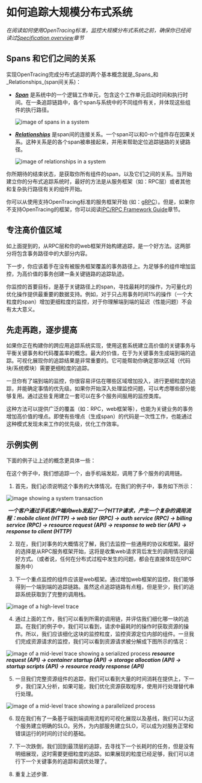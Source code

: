 # 如何追踪大规模分布式系统

_在阅读如何使用OpenTracing标准，监控大规模分布式系统之前，确保你已经阅读过[Specification overview](/pages/spec)章节_

## Spans 和它们之间的关系

实现OpenTracing完成分布式追踪的两个基本概念就是_Spans_和_Relationships_(span间关系)：

* **_[Span](/pages/spec#spans)_** 是系统中的一个逻辑工作单元，包含这个工作单元启动时间和执行时间。在一条追踪链路中，各个span与系统中的不同组件有关，并体现这些组件的执行路径。

  ![image of spans in a system](/images/OTHT_0.png)

* **_[Relationships](/pages/spec/#causal-span-references)_** 是span间的连接关系。一个span可以和0-n个组件存在因果关系。这种关系是的各个span被串接起来，并用来帮助定位追踪链路的关键路径。

  ![image of relationships in a system](/images/OTHT_1.png)

你所期待的结束状态，是获取你所有组件的span，以及它们之间的关系。当开始建立你的分布式追踪系统时，最好的方法是从服务框架（如：RPC层）或者其他和复杂执行路径有关的组件开始。

你可以从使用支持OpenTracing标准的服务框架开始 (如：[gRPC](https://github.com/grpc/grpc-go)）。但是，如果你不支持OpenTracing的框架，你可以阅读[IPC/RPC Framework Guide](/pages/instrumentation/instrumenting-frameworks)章节。

## 专注高价值区域

如上面提到的，从RPC层和你的web框架开始构建追踪，是一个好方法。这两部分将包含事务路径中的大部分内容。

下一步，你应该着手在没有被服务框架覆盖的事务路径上。为足够多的组件增加监控，为高价值的事务创建一条关键链路的追踪轨迹。

你监控的首要目标，是基于关键路径上的span，寻找最耗时的操作，为可量化的优化操作提供最重要的数据支持。例如，对于只占用事务时间1%的操作（一个大粒度的span）增加更细粒度的监控，对于你理解端到端的延迟（性能问题）不会有太大意义。

## 先走再跑，逐步提高

如果你正在构建你的跨应用追踪系统实现，使用这套系统建立高价值的关键事务与平衡关键事务和代码覆盖率的概念。最大的价值，在于为关键事务生成端到端的追踪。可视化展现你的追踪结果是非常重要的。它可能帮助你确定那块区域（代码块/系统模块）需要更细粒度的追踪。

一旦你有了端到端的监控，你很容易评估在哪些区域增加投入，进行更细粒度的追踪，并能确定事情的优先级。如果你开始深入处理监控问题，可以考虑哪些部分能够复用。通过这些复用建立一套可以在多个服务间服用的监控类库。

这种方法可以提供广泛的覆盖（如：RPC，web框架等），也能为关键业务的事务增加高价值的埋点。即使有些埋点（生成span）的代码是一次性工作，也能通过这种模式发现未来工作的优先级，优化工作效率。

## 示例实例

下面的例子让上述的概念更具体一些：

在这个例子中，我们想追踪一个，由手机端发起，调用了多个服务的调用链。

1. 首先，我们必须说明这个事务的大体情况。在我们的例子中，事务如下所示：

  ![image showing a system transaction](/images/OTHT_2.png)

  **_一个客户通过手机客户端向web发起了一个HTTP请求，产生一个复杂的调用流程：mobile client (HTTP) → web tier (RPC) → auth service (RPC) → billing service (RPC) → resource request (API) → response to web tier (API) → response to client (HTTP)_**

2. 现在，我们对事务的大概情况了解，我们去监控一些通用的协议和框架。最好的选择是从RPC服务框架开始，这将是收集web请求背后发生的调用情况的最好方式。（或者说，任何在分布式过程中发生的问题，都会在直接体现在RPC服务中）

3. 下一个重点监控的组件应该是web框架。通过增加web框架的监控，我们能够得到一个端到端的追踪链路。虽然这点追踪链路有点粗，但是至少，我们的追踪系统获取到了完整的调用栈。

  ![image of a high-level trace](/images/OTHT_3.png)

4. 通过上面的工作，我们可以看到所需的调用链，并评估我们细化哪一块的追踪。在我们的例子中，我们可以看到，请求中最耗时的操作时获取资源的操作。所以，我们应该细化这块的监控粒度，监控资源定位内部的组件。一旦我们完成资源请求的监控，我们可以看到资源请求被分解成下图所示的情况：

  ![image of a mid-level trace showing a serialized process](/images/OTHT_4.png)
  **_resource request (API) → container startup (API) → storage allocation (API) → startup scripts (API) → resource ready response (API)_**

5. 一旦我们完整资源组件的追踪，我们可以看到大量的时间消耗在提供上，下一步，我们深入分析，如果可能，我们优化资源获取程序，使用并行处理替代串行处理。

  ![image of a mid-level trace showing a parallelized process](/images/OTHT_5.png)

6. 现在我们有了一条基于端到端调用流程的可视化展现以及基线，我们可以为这个服务建立明确的SLO。另外，为内部服务建立SLO，可以成为对服务正常和错误运行的时间的讨论的基础。

7. 下一次跌倒，我们回到最顶层的追踪，去寻找下一个长耗时的任务，但是没有明细展现，这时需要更细粒度的追踪。如果展现的粒度已经足够，我们可以进行下一个关键事务的追踪和调优处理了。

8. 重复上述步骤.
